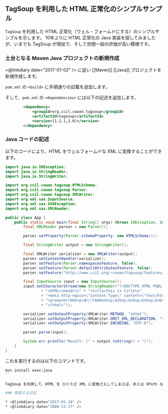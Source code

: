## TagSoup を利用した HTML 正常化のシンプルサンプル

`TagSoup` を利用した HTML 正常化（ウェル・フォームドにする）のシンプルサンプルを示します。
10年ぶりに HTML 正常化の Java 実装を探してみましたが、いまでも TagSoup が現役で、そして世間一般の評価が高い模様です。

### 土台となる Maven Java プロジェクトの新規作成

<@linkdiary date="2017-01-02" /> に従い [[Maven]] [[Java]] プロジェクトを新規作成します。

`pom.xml` の `<build>` に手順通りの記載を追加します。

そして、`pom.xml` の `<dependencies>` には以下の記述を追加します。

```xml
		<dependency>
			<groupId>org.ccil.cowan.tagsoup</groupId>
			<artifactId>tagsoup</artifactId>
			<version>[1.2.1,2.0)</version>
		</dependency>
```

### Java コードの記述

以下のコードにより、HTML をウェルフォームドな XML に変換することができます。

```java
import java.io.IOException;
import java.io.StringReader;
import java.io.StringWriter;

import org.ccil.cowan.tagsoup.HTMLSchema;
import org.ccil.cowan.tagsoup.Parser;
import org.ccil.cowan.tagsoup.XMLWriter;
import org.xml.sax.InputSource;
import org.xml.sax.SAXException;
import org.xml.sax.XMLReader;

public class App {
	public static void main(final String[] args) throws IOException, SAXException {
		final XMLReader parser = new Parser();

		parser.setProperty(Parser.schemaProperty, new HTMLSchema());

		final StringWriter output = new StringWriter();

		final XMLWriter serializer = new XMLWriter(output);
		parser.setContentHandler(serializer);
		parser.setFeature(Parser.namespacesFeature, false);
		parser.setFeature(Parser.defaultAttributesFeature, false);
		parser.setFeature("http://www.ccil.org/~cowan/tagsoup/features/ignore-bogons", false);

		final InputSource input = new InputSource();
		input.setCharacterStream(new StringReader("<!DOCTYPE HTML PUBLIC \"-//W3C//DTD HTML 4.01 Transitional//EN\">\n"
				+ "<HTML><head>\n" + "<title>this is title\n"
				+ "<meta http-equiv=\"Content-Type\" content=\"text/html; charset=UTF-8\">\n" + "<body>\n"
				+ "<p>aaa<br>bbb<p>あいうAAA&nbsp;&nbsp;&nbsp;&nbsp;&nbsp;&nbsp;&nbsp;&nbsp;&nbsp;&nbsp;&nbsp;BBB      CCC<uso>\n"
				+ "</html>"));

		serializer.setOutputProperty(XMLWriter.METHOD, "xhtml");
		serializer.setOutputProperty(XMLWriter.OMIT_XML_DECLARATION, "yes");
		serializer.setOutputProperty(XMLWriter.ENCODING, "UTF-8");

		parser.parse(input);

		System.err.println("Result: [" + output.toString() + "]");
	}
}
```

これを実行するのは以下のコマンドです。

```sh
mvn install exec:java
``

TagSoup を利用して、HTML を ひとたび XML に変換さえしてしまえば、あとは XPath などを利用した読み書きが可能になります。

### 関連する日記

* <@linkdiary date="2017-01-18" />
* <@linkdiary date="2008-12-17" />
